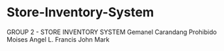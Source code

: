 # Store-Inventory-System
GROUP 2 - STORE INVENTORY SYSTEM 
Gemanel
Carandang
Prohibido
Moises
Angel L.
Francis
John Mark
